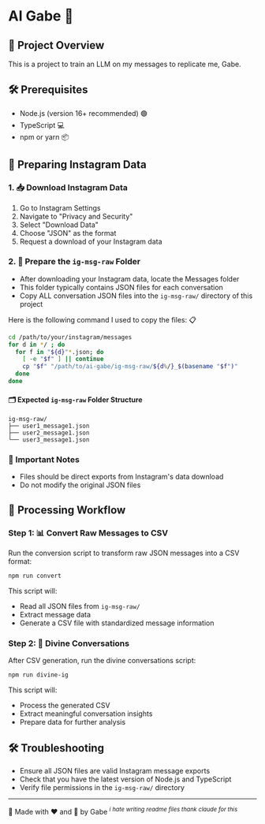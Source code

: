 # AI Gabe 🤖

## 📝 Project Overview
This is a project to train an LLM on my messages to replicate me, Gabe.

## 🛠️ Prerequisites
- Node.js (version 16+ recommended) 🟢
- TypeScript 💻
- npm or yarn 📦

## 📲 Preparing Instagram Data

### 1. 📥 Download Instagram Data
1. Go to Instagram Settings
2. Navigate to "Privacy and Security"
3. Select "Download Data"
4. Choose "JSON" as the format
5. Request a download of your Instagram data

### 2. 📂 Prepare the `ig-msg-raw` Folder
- After downloading your Instagram data, locate the Messages folder
- This folder typically contains JSON files for each conversation
- Copy ALL conversation JSON files into the `ig-msg-raw/` directory of this project

Here is the following command I used to copy the files: 📋
```bash
cd /path/to/your/instagram/messages
for d in */ ; do
  for f in "${d}"*.json; do
    [ -e "$f" ] || continue
    cp "$f" "/path/to/ai-gabe/ig-msg-raw/${d%/}_$(basename "$f")"
  done
done
```

#### 🗂️ Expected `ig-msg-raw` Folder Structure
```
ig-msg-raw/
├── user1_message1.json
├── user2_message1.json
└── user3_message1.json
```

### 🚨 Important Notes
- Files should be direct exports from Instagram's data download
- Do not modify the original JSON files

## 🔄 Processing Workflow

### Step 1: 📊 Convert Raw Messages to CSV
Run the conversion script to transform raw JSON messages into a CSV format:

```bash
npm run convert
```

This script will:
- Read all JSON files from `ig-msg-raw/`
- Extract message data
- Generate a CSV file with standardized message information

### Step 2: 🔮 Divine Conversations
After CSV generation, run the divine conversations script:

```bash
npm run divine-ig
```

This script will:
- Process the generated CSV
- Extract meaningful conversation insights
- Prepare data for further analysis

## 🛠️ Troubleshooting
- Ensure all JSON files are valid Instagram message exports
- Check that you have the latest version of Node.js and TypeScript
- Verify file permissions in the `ig-msg-raw/` directory

---

🌟 Made with ❤️ and 🧠 by Gabe
<sup>*i hate writing readme files thank claude for this*</sup>